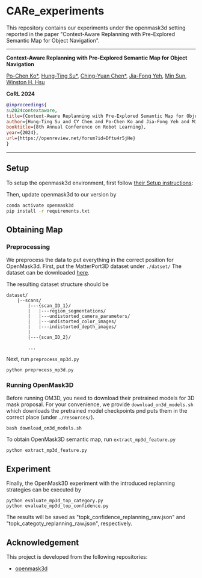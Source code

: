# CARe_experiments
This repository contains our experiments under the openmask3d setting reported in the paper "Context-Aware Replanning with Pre-Explored Semantic Map for Object Navigation".

---
**Context-Aware Replanning with Pre-Explored Semantic Map for Object Navigation**

[Po-Chen Ko*](https://pochen-ko.github.io/), [Hung-Ting Su*](https://htsucml.github.io/), [Ching-Yuan Chen*](https://care-maps.github.io/), [Jia-Fong Yeh](https://www.cmlab.csie.ntu.edu.tw/~jiafongyeh), [Min Sun](https://aliensunmin.github.io/), [Winston H. Hsu](https://winstonhsu.info/)

**CoRL 2024**

```bib
@inproceedings{
su2024contextaware,
title={Context-Aware Replanning with Pre-Explored Semantic Map for Object Navigation},
author={Hung-Ting Su and CY Chen and Po-Chen Ko and Jia-Fong Yeh and Min Sun and Winston H. Hsu},
booktitle={8th Annual Conference on Robot Learning},
year={2024},
url={https://openreview.net/forum?id=Dftu4r5jHe}
}
```

---

## Setup
To setup the openmask3d environment, first follow [their Setup instructions](https://github.com/OpenMask3D/openmask3d):

Then, update openmask3d to our version by

```bash
conda activate openmask3d
pip install -r requirements.txt
```

## Obtaining Map

### Preprocessing
We preprocess the data to put everything in the correct position for OpenMask3d. First, put the MatterPort3D dataset under `./datset/` The dataset can be downloaded [here](https://huggingface.co/Po-Chen/CARe-maps/resolve/main/data/dataset.zip).

The resulting dataset structure should be 
```
dataset/
    |--scans/
        |---{scan_ID_1}/
        |   |---region_segmentations/
        |   |---undistorted_camera_parameters/
        |   |---undistorted_color_images/
        |   |---indistorted_depth_images/
        |        
        |---{scan_ID_2}/

        ...
```
Next, run `preprocess_mp3d.py`
```
python preprocess_mp3d.py
```

### Running OpenMask3D
Before running OM3D, you need to download their pretrained models for 3D mask proposal. For your convenience, we provide `download_on3d_models.sh` which downloads the pretrained model checkpoints pnd puts them in the correct place (under `./resources/`).
```
bash download_om3d_models.sh
```


To obtain OpenMask3D semantic map, run `extract_mp3d_feature.py`
```
python extract_mp3d_feature.py
```

## Experiment
Finally, the OpenMask3D experiment with the introduced replanning strategies can be executed by 
```
python evaluate_mp3d_top_category.py
python evaluate_mp3d_top_confidence.py
```

The results will be saved as "topk_confidence_replanning_raw.json" and "topk_categoty_replanning_raw.json", respectively.




## Acknowledgement
This project is developed from the following repositories:
- [openmask3d](https://github.com/OpenMask3D/openmask3d)
